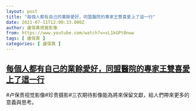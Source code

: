 ```yaml
---
layout: post
title: "每個人都有自己的業餘愛好，同盟醫院的專家王雙喜愛上了這一行"
date: 2021-07-11T12:00:33.000Z
author: 盧保貴視覺影像
from: https://www.youtube.com/watch?v=sL1kGPt0nww
tags: [ 盧保貴 ]
categories: [ 盧保貴 ]
---
```

<!--1626004833000-->
[每個人都有自己的業餘愛好，同盟醫院的專家王雙喜愛上了這一行](https://www.youtube.com/watch?v=sL1kGPt0nww)
------

<div>
#卢保贵视觉影像#珍贵摄影#三农期待影像能為將來保留文獻，給人們帶來更多的意義與思考。
</div>
